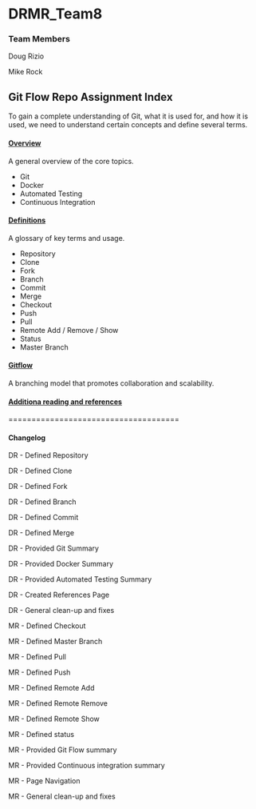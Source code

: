 # DRMR_Team8 

### Team Members

Doug Rizio

Mike Rock



## Git Flow Repo Assignment Index 

To gain a complete understanding of Git, what it is used for, and how it is used, we need to understand certain concepts and define several terms.


#### [Overview](Section_1_overview.md)

A general overview of the core topics.
- Git
- Docker
- Automated Testing
- Continuous Integration


#### [Definitions](/definitions.md)
A glossary of key terms and usage.
- Repository
- Clone
- Fork
- Branch
- Commit
- Merge
- Checkout
- Push
- Pull 
- Remote Add / Remove / Show
- Status
- Master Branch


#### [Gitflow](/gitflow.md)
A branching model that promotes collaboration and scalability. 


#### [Additiona reading and references ](/references.md)

=====================================
#### Changelog

DR - Defined Repository

DR - Defined Clone

DR - Defined Fork

DR - Defined Branch

DR - Defined Commit

DR - Defined Merge

DR - Provided Git Summary

DR - Provided Docker Summary

DR - Provided Automated Testing Summary

DR - Created References Page

DR - General clean-up and fixes

MR - Defined Checkout

MR - Defined Master Branch

MR - Defined Pull

MR - Defined Push

MR - Defined Remote Add

MR - Defined Remote Remove

MR - Defined Remote Show

MR - Defined status

MR - Provided Git Flow summary

MR - Provided Continuous integration summary

MR - Page Navigation

MR - General clean-up and fixes

